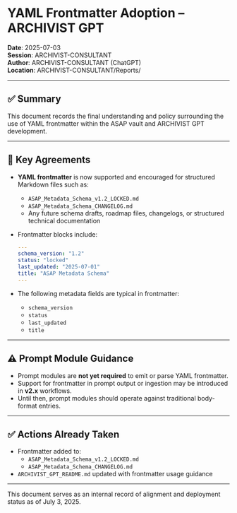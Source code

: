 # YAML Frontmatter Adoption – ARCHIVIST GPT

**Date**: 2025-07-03  
**Session**: ARCHIVIST-CONSULTANT  
**Author**: ARCHIVIST-CONSULTANT (ChatGPT)  
**Location**: ARCHIVIST-CONSULTANT/Reports/

---

## ✅ Summary

This document records the final understanding and policy surrounding the use of YAML frontmatter within the ASAP vault and ARCHIVIST GPT development.

---

## 📌 Key Agreements

- **YAML frontmatter** is now supported and encouraged for structured Markdown files such as:
  - `ASAP_Metadata_Schema_v1.2_LOCKED.md`
  - `ASAP_Metadata_Schema_CHANGELOG.md`
  - Any future schema drafts, roadmap files, changelogs, or structured technical documentation

- Frontmatter blocks include:
  ```yaml
  ---
  schema_version: "1.2"
  status: "locked"
  last_updated: "2025-07-01"
  title: "ASAP Metadata Schema"
  ---
  ```

- The following metadata fields are typical in frontmatter:
  - `schema_version`
  - `status`
  - `last_updated`
  - `title`

---

## ⚠️ Prompt Module Guidance

- Prompt modules are **not yet required** to emit or parse YAML frontmatter.
- Support for frontmatter in prompt output or ingestion may be introduced in **v2.x** workflows.
- Until then, prompt modules should operate against traditional body-format entries.

---

## ✅ Actions Already Taken

- Frontmatter added to:
  - `ASAP_Metadata_Schema_v1.2_LOCKED.md`
  - `ASAP_Metadata_Schema_CHANGELOG.md`
- `ARCHIVIST_GPT_README.md` updated with frontmatter usage guidance

---

This document serves as an internal record of alignment and deployment status as of July 3, 2025.
